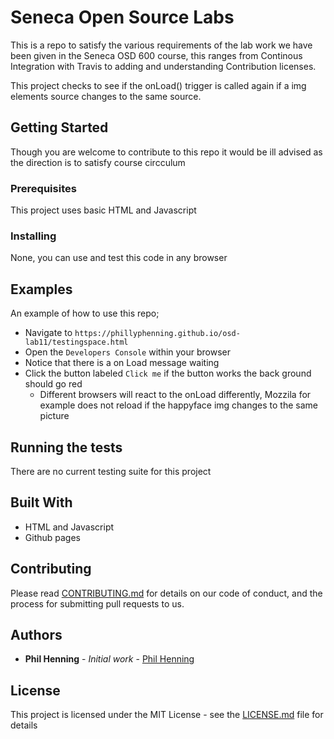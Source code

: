 # Seneca Open Source Labs 

This is a repo to satisfy the various requirements of the lab work we have been given in the Seneca OSD 600 course, this ranges from Continous Integration with Travis to adding and understanding Contribution licenses.

This project checks to see if the onLoad() trigger is called again if a img elements source changes to the same source. 

## Getting Started

Though you are welcome to contribute to this repo it would be ill advised as the direction is to satisfy course circculum 

### Prerequisites

This project uses basic HTML and Javascript

### Installing

None, you can use and test this code in any browser

## Examples

  An example of how to use this repo;
  
  - Navigate to `https://phillyphenning.github.io/osd-lab11/testingspace.html`
  - Open the `Developers Console` within your browser
  - Notice that there is a on Load message waiting
  - Click the button labeled `Click me` if the button works the back ground should go red
    - Different browsers will react to the onLoad differently, Mozzila for example does not reload if the happyface img changes to the same picture
  
## Running the tests

There are no current testing suite for this project

## Built With

  - HTML and Javascript
  - Github pages

## Contributing

Please read [CONTRIBUTING.md](https://gist.github.com/) for details on our code of conduct, and the process for submitting pull requests to us.

## Authors

* **Phil Henning** - *Initial work* - [Phil Henning](https://github.com/PhillypHenning)

## License

This project is licensed under the MIT License - see the [LICENSE.md](LICENSE.md) file for details

